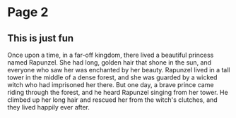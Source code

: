 # Page 2

## This is just fun

Once upon a time, in a far-off kingdom, there lived a beautiful princess named Rapunzel. She had long, golden hair that shone in the sun, and everyone who saw her was enchanted by her beauty. Rapunzel lived in a tall tower in the middle of a dense forest, and she was guarded by a wicked witch who had imprisoned her there. But one day, a brave prince came riding through the forest, and he heard Rapunzel singing from her tower. He climbed up her long hair and rescued her from the witch's clutches, and they lived happily ever after.
